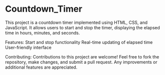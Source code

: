 # Countdown_Timer
This project is a countdown timer implemented using HTML, CSS, and JavaScript.
It allows users to start and stop the timer, displaying the elapsed time in hours, minutes, and seconds. 

Features:
Start and stop functionality
Real-time updating of elapsed time
User-friendly interface

Contributing:
Contributions to this project are welcome! Feel free to fork the repository, make changes, and submit a pull request. Any improvements or additional features are appreciated.
